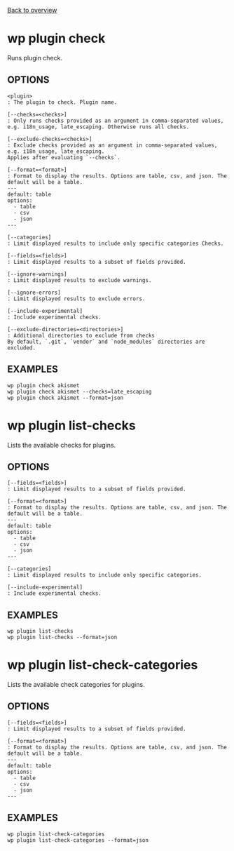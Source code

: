 [Back to overview](./README.md)

# wp plugin check 

Runs plugin check.

## OPTIONS
```
<plugin>
: The plugin to check. Plugin name.

[--checks=<checks>]
: Only runs checks provided as an argument in comma-separated values, e.g. i18n_usage, late_escaping. Otherwise runs all checks.

[--exclude-checks=<checks>]
: Exclude checks provided as an argument in comma-separated values, e.g. i18n_usage, late_escaping.
Applies after evaluating `--checks`.

[--format=<format>]
: Format to display the results. Options are table, csv, and json. The default will be a table.
---
default: table
options:
  - table
  - csv
  - json
---

[--categories]
: Limit displayed results to include only specific categories Checks.

[--fields=<fields>]
: Limit displayed results to a subset of fields provided.

[--ignore-warnings]
: Limit displayed results to exclude warnings.

[--ignore-errors]
: Limit displayed results to exclude errors.

[--include-experimental]
: Include experimental checks.

[--exclude-directories=<directories>]
: Additional directories to exclude from checks
By default, `.git`, `vendor` and `node_modules` directories are excluded.
```
## EXAMPLES
```
wp plugin check akismet
wp plugin check akismet --checks=late_escaping
wp plugin check akismet --format=json
```

# wp plugin list-checks 

Lists the available checks for plugins.

## OPTIONS
```
[--fields=<fields>]
: Limit displayed results to a subset of fields provided.

[--format=<format>]
: Format to display the results. Options are table, csv, and json. The default will be a table.
---
default: table
options:
  - table
  - csv
  - json
---

[--categories]
: Limit displayed results to include only specific categories.

[--include-experimental]
: Include experimental checks.
```
## EXAMPLES
```
wp plugin list-checks
wp plugin list-checks --format=json
```

# wp plugin list-check-categories 

Lists the available check categories for plugins.

## OPTIONS
```
[--fields=<fields>]
: Limit displayed results to a subset of fields provided.

[--format=<format>]
: Format to display the results. Options are table, csv, and json. The default will be a table.
---
default: table
options:
  - table
  - csv
  - json
---
```
## EXAMPLES
```
wp plugin list-check-categories
wp plugin list-check-categories --format=json
```